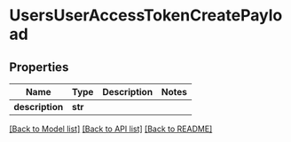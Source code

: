 # UsersUserAccessTokenCreatePayload

## Properties
Name | Type | Description | Notes
------------ | ------------- | ------------- | -------------
**description** | **str** |  | 

[[Back to Model list]](../README.md#documentation-for-models) [[Back to API list]](../README.md#documentation-for-api-endpoints) [[Back to README]](../README.md)


